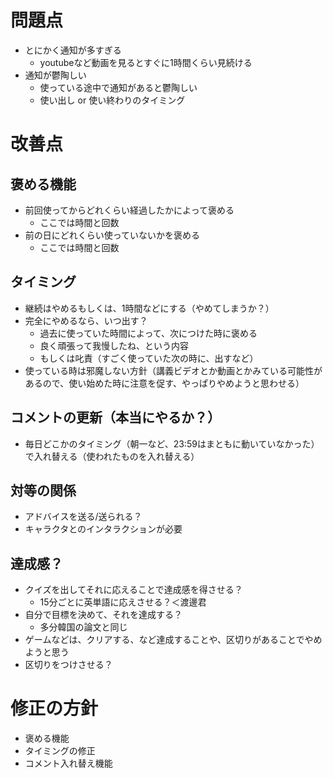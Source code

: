 # 問題点
- とにかく通知が多すぎる
    - youtubeなど動画を見るとすぐに1時間くらい見続ける
- 通知が鬱陶しい
    - 使っている途中で通知があると鬱陶しい
    - 使い出し or 使い終わりのタイミング

# 改善点
## 褒める機能
- 前回使ってからどれくらい経過したかによって褒める
    - ここでは時間と回数
- 前の日にどれくらい使っていないかを褒める
    - ここでは時間と回数
## タイミング
- 継続はやめるもしくは、1時間などにする（やめてしまうか？）
- 完全にやめるなら、いつ出す？
    - 過去に使っていた時間によって、次につけた時に褒める
    - 良く頑張って我慢したね、という内容
    - もしくは叱責（すごく使っていた次の時に、出すなど）
- 使っている時は邪魔しない方針（講義ビデオとか動画とかみている可能性があるので、使い始めた時に注意を促す、やっぱりやめようと思わせる）
## コメントの更新（本当にやるか？）
- 毎日どこかのタイミング（朝一など、23:59はまともに動いていなかった）で入れ替える（使われたものを入れ替える）
## 対等の関係
- アドバイスを送る/送られる？
- キャラクタとのインタラクションが必要
## 達成感？
- クイズを出してそれに応えることで達成感を得させる？
    - 15分ごとに英単語に応えさせる？＜渡邊君
- 自分で目標を決めて、それを達成する？
    - 多分韓国の論文と同じ
- ゲームなどは、クリアする、など達成することや、区切りがあることでやめようと思う
- 区切りをつけさせる？

# 修正の方針
- 褒める機能
- タイミングの修正
- コメント入れ替え機能